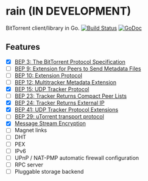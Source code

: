 rain (IN DEVELOPMENT)
=====================

BitTorrent client/library in Go. [![Build Status](https://travis-ci.org/cenkalti/rain.svg?branch=master)](https://travis-ci.org/cenkalti/rain) [![GoDoc](https://godoc.org/github.com/cenkalti/rain?status.svg)](https://godoc.org/github.com/cenkalti/rain)

Features
--------
- [x] [BEP 3: The BitTorrent Protocol Specification](http://bittorrent.org/beps/bep_0003.html)
- [ ] [BEP 9: Extension for Peers to Send Metadata Files](http://bittorrent.org/beps/bep_0009.html)
- [ ] [BEP 10: Extension Protocol](http://bittorrent.org/beps/bep_0010.html)
- [ ] [BEP 12: Multitracker Metadata Extension](http://bittorrent.org/beps/bep_0012.html)
- [x] [BEP 15: UDP Tracker Protocol](http://bittorrent.org/beps/bep_0015.html)
- [ ] [BEP 23: Tracker Returns Compact Peer Lists](http://bittorrent.org/beps/bep_0023.html)
- [x] [BEP 24: Tracker Returns External IP](http://bittorrent.org/beps/bep_0024.html)
- [x] [BEP 41: UDP Tracker Protocol Extensions](http://bittorrent.org/beps/bep_0041.html)
- [ ] [BEP 29: uTorrent transport protocol](http://bittorrent.org/beps/bep_0029.html)
- [x] [Message Stream Encryption](http://wiki.vuze.com/w/Message_Stream_Encryption)
- [ ] Magnet links
- [ ] DHT
- [ ] PEX
- [ ] IPv6
- [ ] UPnP / NAT-PMP automatic firewall configuration
- [ ] RPC server
- [ ] Pluggable storage backend

